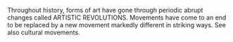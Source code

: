 Throughout history, forms of art have gone through periodic abrupt changes called ARTISTIC REVOLUTIONS. Movements have come to an end to be replaced by a new movement markedly different in striking ways. See also cultural movements.
